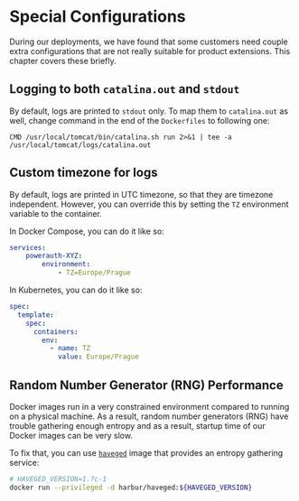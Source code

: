 # Special Configurations

During our deployments, we have found that some customers need couple extra configurations that are not really suitable for product extensions. This chapter covers these briefly.

## Logging to both `catalina.out` and `stdout`

By default, logs are printed to `stdout` only. To map them to `catalina.out` as well, change command in the end of the `Dockerfiles` to following one:

```
CMD /usr/local/tomcat/bin/catalina.sh run 2>&1 | tee -a /usr/local/tomcat/logs/catalina.out
```

## Custom timezone for logs

By default, logs are printed in UTC timezone, so that they are timezone independent. However, you can override this by setting the `TZ` environment variable to the container.

In Docker Compose, you can do it like so:

```yaml
services:
    powerauth-XYZ:
        environment:
            - TZ=Europe/Prague
```

In Kubernetes, you can do it like so:

```yaml
spec:
  template:
    spec:
      containers:
        env:
          - name: TZ
            value: Europe/Prague
```

## Random Number Generator (RNG) Performance

Docker images run in a very constrained environment compared to running on a physical machine. As a result, random number generators (RNG) have trouble gathering enough entropy and as a result, startup time of our Docker images can be very slow.

To fix that, you can use [`haveged`](https://github.com/harbur/docker-haveged) image that provides an entropy gathering service:

```sh
# HAVEGED_VERSION=1.7c-1
docker run --privileged -d harbur/haveged:${HAVEGED_VERSION}
```

